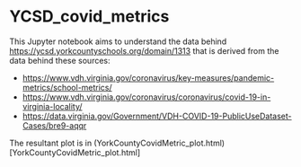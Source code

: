 # YCSD_covid_metrics

This Jupyter notebook aims to understand the data behind https://ycsd.yorkcountyschools.org/domain/1313 
that is derived from the data behind these sources:

* https://www.vdh.virginia.gov/coronavirus/key-measures/pandemic-metrics/school-metrics/
* https://www.vdh.virginia.gov/coronavirus/coronavirus/covid-19-in-virginia-locality/
* https://data.virginia.gov/Government/VDH-COVID-19-PublicUseDataset-Cases/bre9-aqqr

The resultant plot is in (YorkCountyCovidMetric_plot.html)[YorkCountyCovidMetric_plot.html]
 
